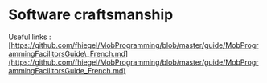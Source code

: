 # Software craftsmanship

Useful links : [https://github.com/fhiegel/MobProgramming/blob/master/guide/MobProgrammingFacilitorsGuide\_French.md](https://github.com/fhiegel/MobProgramming/blob/master/guide/MobProgrammingFacilitorsGuide_French.md)

